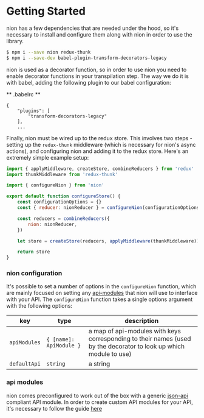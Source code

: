 # Getting Started

nion has a few dependencies that are needed under the hood, so it's necessary to install and configure them along with nion in order to use the library.

```bash
$ npm i --save nion redux-thunk
$ npm i --save-dev babel-plugin-transform-decorators-legacy
```

nion is used as a decorator function, so in order to use nion you need to enable decorator functions in your transpilation step. The way we do it is with babel, adding the following plugin to our babel configuration:

** .babelrc **
```
{
    "plugins": [
        "transform-decorators-legacy"
    ],
    ...
```

Finally, nion must be wired up to the redux store. This involves two steps - setting up the `redux-thunk` middleware (which is necessary for nion's async actions), and configuring nion and adding it to the redux store. Here's an extremely simple example setup:

```javascript
import { applyMiddleware, createStore, combineReducers } from 'redux'
import thunkMiddleware from 'redux-thunk'

import { configureNion } from 'nion'

export default function configureStore() {
    const configurationOptions = {}
    const { reducer: nionReducer } = configureNion(configurationOptions)

    const reducers = combineReducers({
        nion: nionReducer,
    })

    let store = createStore(reducers, applyMiddleware(thunkMiddleware))

    return store
}
```

### nion configuration
It's possible to set a number of options in the `configureNion` function, which are mainly focused on setting any [api-modules](./api-modules.md) that nion will use to interface with your API. The `configureNion` function takes a single options argument with the following options:

key | type | description
--- | ---- | -----------
`apiModules` | `{ [name]: ApiModule }` | a map of api-modules with keys corresponding to their names (used by the decorator to look up which module to use)
`defaultApi` | `string` |a string

### api modules
nion comes preconfigured to work out of the box with a generic [json-api](http://jsonapi.org/) compliant API module. In order to create custom API modules for your API, it's necessary to follow the guide [here](./api-modules.md)
